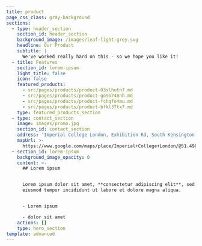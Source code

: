 ```yaml
---
title: product
page_css_class: gray-background
sections:
  - type: header_section
    section_id: header_section
    background_image: /images/leaf-light-grey.svg
    headline: Our Product
    subtitle: |
      We've worked really hard on this - so we hope you like it!
  - title: Features
    section_id: lorem-ipsum
    light_title: false
    icon: false
    featured_products:
      - src/pages/products/product-03slhutn7.md
      - src/pages/products/product-go9o748nh.md
      - src/pages/products/product-fchqfo4mu.md
      - src/pages/products/product-bfkl37tx7.md
    type: featured_products_section
  - type: contact_section
    image: images/promo.jpg
    section_id: contact_section
    address: 'Imperial College London, Exhibition Rd, South Kensington, London SW7 2BU'
    mapUrl: >-
      https://www.google.com/maps/place/Imperial+College+London/@51.4988222,-0.1748735,15z/data=!4m2!3m1!1s0x0:0x31911b371c692e86?sa=X&ved=2ahUKEwiN_ImwjOzuAhWEnVwKHcUzDg0Q_BIwH3oECEIQBQ
  - section_id: lorem-ipsum
    background_image_opacity: 0
    content: >-
      ## Lorem ipsum


      Lorem ipsum dolor sit amet, **consectetur adipiscing elit**, sed do
      eiusmod tempor incididunt ut labore et dolore magna aliqua.


      - Lorem ipsum

      - dolor sit amet
    actions: []
    type: hero_section
template: advanced
---
```

